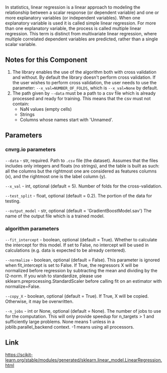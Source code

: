 In statistics, linear regression is a linear approach to modeling the relationship between a scalar response (or dependent variable) and one or more explanatory variables (or independent variables). When one explanatory variable is used it is called simple linear regression. For more than one explanatory variable, the process is called multiple linear regression.
This term is distinct from multivariate linear regression, where multiple correlated dependent variables are predicted, rather than a single scalar variable.

## Notes for this Component

1) The library enables the use of the algorithm both with cross validation and without. By default the library doesn't perform cross validation. If the user wishes to perform cross validation, 
the user needs to use the parameter: ```--x_val=NUMBER_OF_FOLDS```, which is ```--x_val=None``` by default.  
2) The path given by ```--data``` must be a path to a csv file which is already processed and ready for training. This means that the csv must not contain: 
   - NaN values (empty cells) 
   - Strings 
   - Columns whose names start with 'Unnamed'.
  
## Parameters


### cnvrg.io parameters

```--data``` - str, required. Path to `.csv` file (the dataset). Assumes that the files includes only integers and floats (no strings), and the table is built as such: all the columns but the 
rightmost one are considered as features columns (x), and the rightmost one is the label column (y).

```--x_val``` - int, optional (default = 5). Number of folds for the cross-validation.

```--test_split``` - float, optional (default = 0.2). The portion of the data for testing.

```--output_model``` - str, optional (default = 'GradientBoostModel.sav') The name of the output file which is a trained model. 


### algorithm parameters

```--fit_intercept``` - boolean, optional (default = True). Whether to calculate the intercept for this model. If set to False, no intercept will be used in calculations (e.g. data is expected to be already centered).

```--normalize``` - boolean, optional (default = False). This parameter is ignored when fit_intercept is set to False. If True, the regressors X will be normalized before regression by subtracting the mean and dividing by the l2-norm. If you wish to standardize, please use sklearn.preprocessing.StandardScaler before calling fit on an estimator with normalize=False.

```--copy_X``` - boolean, optional (default = True). If True, X will be copied. Otherwise, it may be overwritten.

```--n_jobs``` - int or None, optional (default = None). The number of jobs to use for the computation. This will only provide speedup for n_targets > 1 and sufficiently large problems. None means 1 unless in a joblib.parallel_backend context. -1 means using all processors. 

## Link
https://scikit-learn.org/stable/modules/generated/sklearn.linear_model.LinearRegression.html



 

